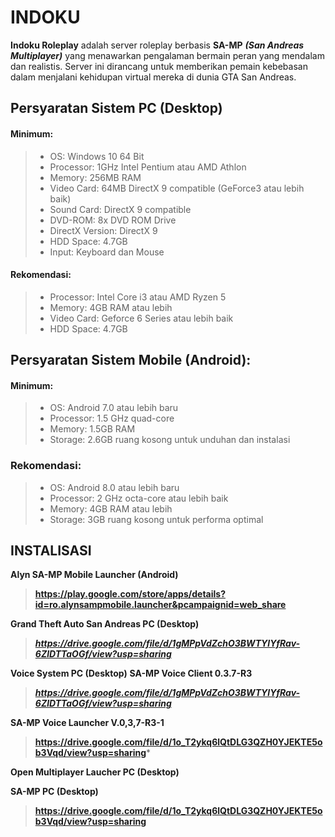 # INDOKU

**Indoku Roleplay** adalah server roleplay berbasis **SA-MP** ***(San Andreas Multiplayer)*** yang menawarkan pengalaman bermain peran yang mendalam dan realistis. Server ini dirancang untuk memberikan pemain kebebasan dalam menjalani kehidupan virtual mereka di dunia GTA San Andreas.

## Persyaratan Sistem PC (Desktop)
#### Minimum:
> - OS: Windows 10 64 Bit
> - Processor: 1GHz Intel Pentium atau AMD Athlon
> - Memory: 256MB RAM
> - Video Card: 64MB DirectX 9 compatible (GeForce3 atau lebih baik)
> - Sound Card: DirectX 9 compatible
> - DVD-ROM: 8x DVD ROM Drive
> - DirectX Version: DirectX 9
> - HDD Space: 4.7GB
> - Input: Keyboard dan Mouse

#### Rekomendasi:
> - Processor: Intel Core i3 atau AMD Ryzen 5
> - Memory: 4GB RAM atau lebih
> - Video Card: Geforce 6 Series atau lebih baik
> - HDD Space: 4.7GB

## Persyaratan Sistem Mobile (Android):
#### Minimum:
> - OS: Android 7.0 atau lebih baru
> - Processor: 1.5 GHz quad-core
> - Memory: 1.5GB RAM
> - Storage: 2.6GB ruang kosong untuk unduhan dan instalasi

### Rekomendasi:
> - OS: Android 8.0 atau lebih baru
> - Processor: 2 GHz octa-core atau lebih baik
> - Memory: 4GB RAM atau lebih
> - Storage: 3GB ruang kosong untuk performa optimal

## INSTALISASI
**Alyn SA-MP Mobile Launcher (Android)**
> **https://play.google.com/store/apps/details?id=ro.alynsampmobile.launcher&pcampaignid=web_share**

**Grand Theft Auto San Andreas PC (Desktop)**
> ***https://drive.google.com/file/d/1gMPpVdZchO3BWTYlYfRav-6ZlDTTaOGf/view?usp=sharing***

**Voice System PC (Desktop)**
**SA-MP Voice Client 0.3.7-R3**
> ***https://drive.google.com/file/d/1gMPpVdZchO3BWTYlYfRav-6ZlDTTaOGf/view?usp=sharing***

**SA-MP Voice Launcher V.0,3,7-R3-1**
> **https://drive.google.com/file/d/1o_T2ykq6lQtDLG3QZH0YJEKTE5ob3Vqd/view?usp=sharing***

**Open Multiplayer Laucher PC (Desktop)**

**SA-MP  PC (Desktop)**
> **https://drive.google.com/file/d/1o_T2ykq6lQtDLG3QZH0YJEKTE5ob3Vqd/view?usp=sharing**
